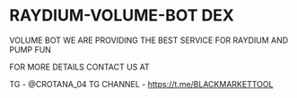 # RAYDIUM-VOLUME-BOT DEX
VOLUME BOT 
WE ARE PROVIDING THE BEST SERVICE FOR RAYDIUM
 AND PUMP FUN 
 
 FOR MORE DETAILS 
 CONTACT US AT
 
TG - @CROTANA_04
 TG CHANNEL - https://t.me/BLACKMARKETTOOL

